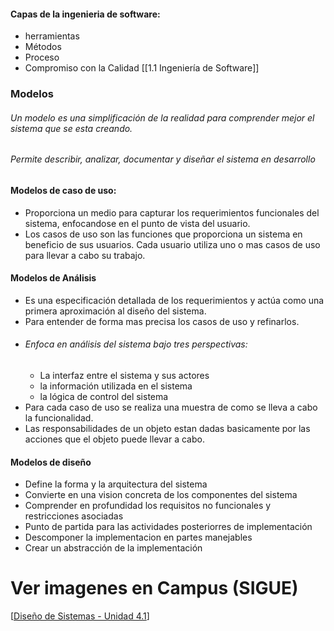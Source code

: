 #### Capas de la ingenieria de software:
- herramientas
- Métodos
- Proceso
- Compromiso con la Calidad
[[1.1 Ingeniería de Software]]
### Modelos
###### Un modelo es una simplificación de la realidad para comprender mejor el sistema que se esta creando. 
###### Permite describir, analizar, documentar y diseñar el sistema en desarrollo
#### Modelos de caso de uso:
- Proporciona un medio para capturar los requerimientos funcionales del sistema, enfocandose en el punto de vista del usuario.
- Los casos de uso son las funciones que proporciona un sistema en beneficio de sus usuarios. Cada usuario utiliza uno o mas casos de uso para llevar a cabo su trabajo.
#### Modelos de Análisis
- Es una especificación detallada de los requerimientos y actúa como una primera aproximación al diseño del sistema.
- Para entender de forma mas precisa los casos de uso y refinarlos.
- ###### Enfoca en análisis del sistema bajo tres perspectivas:
	- La interfaz entre el sistema y sus actores
	- la información utilizada en el sistema
	- la lógica de control del sistema
- Para cada caso de uso se realiza una muestra de como se lleva a cabo la funcionalidad.
- Las responsabilidades de un objeto estan dadas basicamente por las acciones que el objeto puede llevar a cabo.
#### Modelos de diseño
- Define la forma y la arquitectura del sistema
- Convierte en una vision concreta de los componentes del sistema
- Comprender en profundidad los requisitos no funcionales y restricciones asociadas
- Punto de partida para las actividades posteriorres de implementación
- Descomponer la implementacion en partes manejables
- Crear un abstracción de la implementación

# Ver imagenes en Campus (SIGUE)
[[Diseño de Sistemas - Unidad 4.1](https://campusvirtual.frsf.utn.edu.ar/pluginfile.php/815532/mod_resource/content/1/Dise%C3%B1o%20de%20Sistemas%20-%20Unidad%204.1.pdf)]
